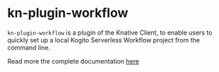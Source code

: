 # kn-plugin-workflow

`kn-plugin-workflow` is a plugin of the Knative Client, to enable users to quickly set up a local Kogito Serverless Workflow project from the command line.

Read more the complete documentation [here](https://kiegroup.github.io/kogito-docs/serverlessworkflow/main/tooling/kn-plugin-workflow-overview.html)
